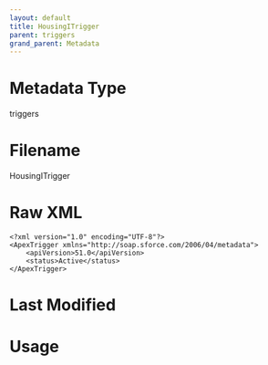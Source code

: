 ```yaml
---
layout: default
title: HousingITrigger
parent: triggers
grand_parent: Metadata
---
```

# Metadata Type
triggers


# Filename 
HousingITrigger


# Raw XML
```
<?xml version="1.0" encoding="UTF-8"?>
<ApexTrigger xmlns="http://soap.sforce.com/2006/04/metadata">
    <apiVersion>51.0</apiVersion>
    <status>Active</status>
</ApexTrigger>
```


# Last Modified


# Usage
